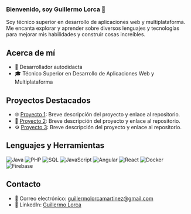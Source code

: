 ### Bienvenido, soy Guillermo Lorca 👋

Soy técnico superior en desarrollo de aplicaciones web y multiplataforma. Me encanta explorar y aprender sobre diversos lenguajes y tecnologías para mejorar mis habilidades y construir cosas increíbles.

## Acerca de mí
- 🚀 Desarrollador autodidacta
- 🎓 Técnico Superior en Desarrollo de Aplicaciones Web y Multiplataforma

## Proyectos Destacados
- 🌐 [Proyecto 1](enlace_proyecto_1): Breve descripción del proyecto y enlace al repositorio.
- 🚗 [Proyecto 2](enlace_proyecto_2): Breve descripción del proyecto y enlace al repositorio.
- ⚙️ [Proyecto 3](enlace_proyecto_3): Breve descripción del proyecto y enlace al repositorio.

## Lenguajes y Herramientas
![Java](https://img.shields.io/badge/-Java-007396?style=for-the-badge&logo=java&logoColor=white)
![PHP](https://img.shields.io/badge/-PHP-777BB4?style=for-the-badge&logo=php&logoColor=white)
![SQL](https://img.shields.io/badge/-SQL-4479A1?style=for-the-badge&logo=sql&logoColor=white)
![JavaScript](https://img.shields.io/badge/-JavaScript-F7DF1E?style=for-the-badge&logo=javascript&logoColor=black)
![Angular](https://img.shields.io/badge/-Angular-DD0031?style=for-the-badge&logo=angular&logoColor=white)
![React](https://img.shields.io/badge/-React-61DAFB?style=for-the-badge&logo=react&logoColor=black)
![Docker](https://img.shields.io/badge/-Docker-2496ED?style=for-the-badge&logo=docker&logoColor=white)
![Firebase](https://img.shields.io/badge/-Firebase-FFCA28?style=for-the-badge&logo=firebase&logoColor=black)

## Contacto
- 📧 Correo electrónico: guillermolorcamartinez@gmail.com
- 💼 LinkedIn: [Guillermo Lorca](www.linkedin.com/in/guillermo-lorca)

